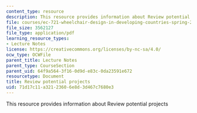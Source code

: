```yaml
---
content_type: resource
description: This resource provides information about Review potential projects
file: courses/ec-721-wheelchair-design-in-developing-countries-spring-2009/71d17c11a32123606e8d3d467c7680e3_MITEC_721S09_lec01_part2.pdf
file_size: 3562127
file_type: application/pdf
learning_resource_types:
- Lecture Notes
license: https://creativecommons.org/licenses/by-nc-sa/4.0/
ocw_type: OCWFile
parent_title: Lecture Notes
parent_type: CourseSection
parent_uid: 64f9a564-3f16-0d9d-e83c-0da23591e672
resourcetype: Document
title: Review potential projects
uid: 71d17c11-a321-2360-6e8d-3d467c7680e3
---
```

This resource provides information about Review potential projects